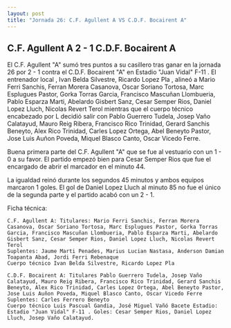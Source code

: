 ```yaml
--- 
layout: post 
title: "Jornada 26: C.F. Agullent A VS C.D.F. Bocairent A"
---
```


## C.F. Agullent A 2 - 1 C.D.F. Bocairent A

El C.F. Agullent "A" sumó tres puntos a su casillero tras ganar en la jornada 26 por 2 - 1 contra el C.D.F. Bocairent "A" en Estadio "Juan Vidal" F-11 . El entrenador local , Ivan Belda Silvestre, Ricardo Lopez Pla , alineó a Mario Ferri Sanchis, Ferran Morera Casanova, Oscar Soriano Tortosa, Marc Esplugues Pastor, Gorka Torras Garcia, Francisco Mascuñan Llombueria, Pablo Esparza Marti, Abelardo Gisbert Sanz, Cesar Semper Rios, Daniel Lopez Lluch, Nicolas Revert Terol mientras que el cuerpo técnico encabezado por L decidió salir con Pablo Guerrero Tudela, Josep Vaño Calatayud, Mauro Reig Ribera, Francisco Rico Trinidad, Gerard Sanchis Beneyto, Alex Rico Trinidad, Carles Lopez Ortega, Abel Beneyto Pastor, Jose Luis Auñon Poveda, Miquel Blasco Canto, Oscar Vicedo Ferre. 

Buena primera parte del C.F. Agullent "A" que se fue al vestuario con un 1 - 0 a su favor. El partido empezó bien para Cesar Semper Rios que fue el encargado de abrir el marcador en el minuto 44. 

La igualdad reinó durante los segundos 45 minutos y ambos equipos marcaron 1 goles.  El gol de Daniel Lopez Lluch al minuto 85 no fue el único de la segunda parte y el partido acabó con un 2 - 1. 

Ficha técnica: 
    
    C.F. Agullent A: Titulares: Mario Ferri Sanchis, Ferran Morera Casanova, Oscar Soriano Tortosa, Marc Esplugues Pastor, Gorka Torras Garcia, Francisco Mascuñan Llombueria, Pablo Esparza Marti, Abelardo Gisbert Sanz, Cesar Semper Rios, Daniel Lopez Lluch, Nicolas Revert Terol 
    Suplentes: Jaume Marti Penades, Marius Lucian Nastasa, Anderson Damian Toapanta Abad, Jordi Ferri Rebenaque 
    Cuerpo técnico Ivan Belda Silvestre, Ricardo Lopez Pla 
    
    C.D.F. Bocairent A: Titulares Pablo Guerrero Tudela, Josep Vaño Calatayud, Mauro Reig Ribera, Francisco Rico Trinidad, Gerard Sanchis Beneyto, Alex Rico Trinidad, Carles Lopez Ortega, Abel Beneyto Pastor, Jose Luis Auñon Poveda, Miquel Blasco Canto, Oscar Vicedo Ferre
    Suplentes: Carles Ferrero Beneyto 
    Cuerpo técnico Luis Pascual Gandia, José Miguel Vañó Bacete Estadio: Estadio "Juan Vidal" F-11 . Goles: Cesar Semper Rios, Daniel Lopez Lluch, Josep Vaño Calatayud.  